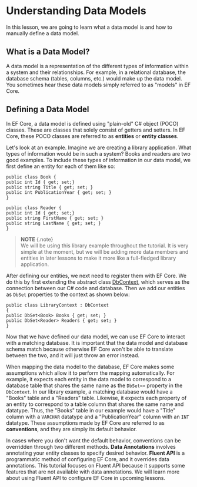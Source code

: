 # Understanding Data Models 
 
In this lesson, we are going to learn what a data model is and how to manually define a data model. 
 
## What is a Data Model? 
 
A data model is a representation of the different types of information within a system and their relationships. For example, in a relational database, the database schema (tables, columns, etc.) would make up the data model. You sometimes hear these data models simply referred to as "models" in EF Core.  
 
## Defining a Data Model 
 
In EF Core, a data model is defined using "plain-old" C# object (POCO) classes. These are classes that solely consist of getters and setters. In EF Core, these POCO classes are referred to as **entities** or **entity classes**. 
 
Let's look at an example. Imagine we are creating a library application. What types of information would be in such a system? Books and readers are two good examples. To include these types of information in our data model, we first define an entity for each of them like so: 
 
```{C#} 
public class Book { 
public int Id { get; set;} 
public string Title { get; set; } 
public int PublicationYear { get; set; } 
} 
 
public class Reader { 
public int Id { get; set;} 
public string FirstName { get; set; } 
public string LastName { get; set; } 
} 
```
 
> **NOTE** {.note}  
> We will be using this library example throughout the tutorial. It is very simple at the moment, but we will be adding more data members and entities in later lessons to make it more like a full-fledged library application. 
 
After defining our entities, we next need to register them with EF Core. We do this by first extending the abstract class [DbContext](https://msdn.microsoft.com/library/system.data.entity.dbcontext), which serves as the connection between our C# code and database. Then we add our entities as `DbSet` properties to the context as shown below: 
 
```{C#} 
public class LibraryContext : DbContext 
{ 
public DbSet<Book> Books { get; set; } 
public DbSet<Reader> Readers { get; set; } 
} 
``` 
 
Now that we have defined our data model, we can use EF Core to interact with a matching database. It is important that the data model and database schema match because otherwise EF Core won't be able to translate between the two, and it will just throw an error instead.  
 
When mapping the data model to the database, EF Core makes some assumptions which allow it to perform the mapping automatically. For example, it expects each entity in the data model to correspond to a database table that shares the same name as the `DbSet<>` property in the `DbContext`. In our library example, a matching database would have a "Books" table and a "Readers" table. Likewise, it expects each property of an entity to correspond to a table column that shares the same name and datatype. Thus, the "Books" table in our example would have a "Title" column with a `VARCHAR` datatype and a "PublicationYear" column with an `INT` datatype. These assumptions made by EF Core are referred to as **conventions**, and they are simply its default behavior. 
 
In cases where you don't want the default behavior, conventions can be overridden through two different methods. **Data Annotations** involves annotating your entity classes to specify desired behavior.  **Fluent API** is a programmatic method of configuring EF Core, and it overrides data annotations. This tutorial focuses on Fluent API because it supports some features that are not available with data annotations. We will learn more about using Fluent API to configure EF Core in upcoming lessons. 